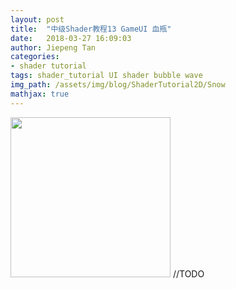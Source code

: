 ```yaml
---
layout: post
title:  "中级Shader教程13 GameUI 血瓶"
date:   2018-03-27 16:09:03
author: Jiepeng Tan
categories: 
- shader tutorial
tags: shader_tutorial UI shader bubble wave
img_path: /assets/img/blog/ShaderTutorial2D/Snow
mathjax: true
---
```

 
<img src="http://127.0.0.1:4000/assets/img/blog/ShaderTutorial3D/GameHPUI/game_hp_ui.gif" width="256">
//TODO 
